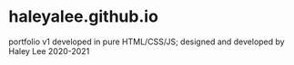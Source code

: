 # haleyalee.github.io
portfolio v1 developed in pure HTML/CSS/JS; designed and developed by Haley Lee 2020-2021
